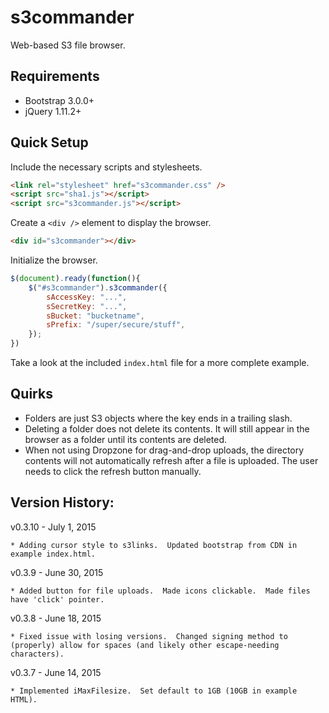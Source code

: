 s3commander
===========

Web-based S3 file browser.

Requirements
------------

* Bootstrap 3.0.0+
* jQuery 1.11.2+

Quick Setup
-----------

Include the necessary scripts and stylesheets.

```html
<link rel="stylesheet" href="s3commander.css" />
<script src="sha1.js"></script>
<script src="s3commander.js"></script>
```

Create a ```<div />``` element to display the browser.

```html
<div id="s3commander"></div>
```

Initialize the browser.

```javascript
$(document).ready(function(){
    $("#s3commander").s3commander({
        sAccessKey: "...",
        sSecretKey: "...",
        sBucket: "bucketname",
        sPrefix: "/super/secure/stuff",
    });
})
```

Take a look at the included ```index.html``` file for a more complete example.

Quirks
------

* Folders are just S3 objects where the key ends in a trailing slash.
* Deleting a folder does not delete its contents. It will still appear in the
  browser as a folder until its contents are deleted.
* When not using Dropzone for drag-and-drop uploads, the directory contents will
  not automatically refresh after a file is uploaded. The user needs to click
  the refresh button manually.


Version History:
----------------

v0.3.10 - July 1, 2015

    * Adding cursor style to s3links.  Updated bootstrap from CDN in example index.html.

v0.3.9 - June 30, 2015

    * Added button for file uploads.  Made icons clickable.  Made files have 'click' pointer.

v0.3.8 - June 18, 2015

    * Fixed issue with losing versions.  Changed signing method to (properly) allow for spaces (and likely other escape-needing characters).

v0.3.7 - June 14, 2015

    * Implemented iMaxFilesize.  Set default to 1GB (10GB in example HTML).
